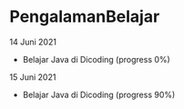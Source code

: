 # PengalamanBelajar

14 Juni 2021
- Belajar Java di Dicoding (progress 0%)

15 Juni 2021
- Belajar Java di Dicoding (progress 90%)

